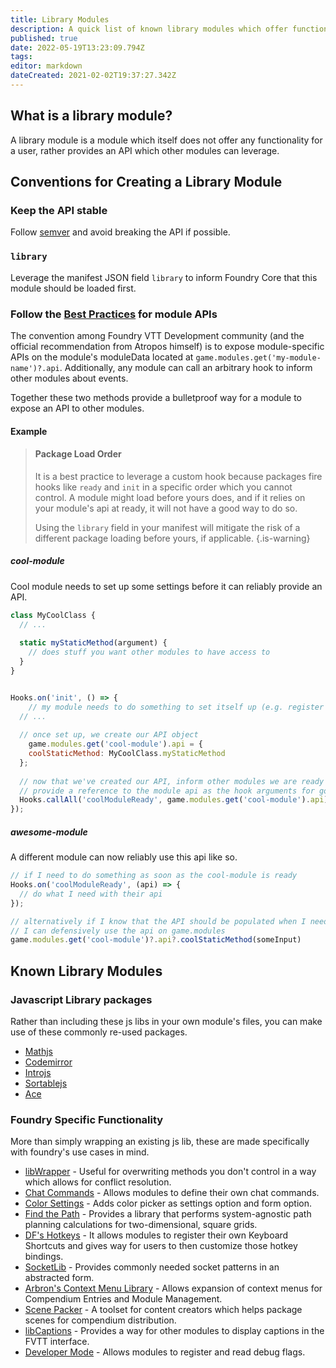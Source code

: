 ```yaml
---
title: Library Modules
description: A quick list of known library modules which offer functionality for other modules to extend.
published: true
date: 2022-05-19T13:23:09.794Z
tags: 
editor: markdown
dateCreated: 2021-02-02T19:37:27.342Z
---
```


## What is a library module?

A library module is a module which itself does not offer any functionality for a user, rather provides an API which other modules can leverage.

## Conventions for Creating a Library Module

### Keep the API stable
Follow [semver](https://semver.org/) and avoid breaking the API if possible.

### `library`
Leverage the manifest JSON field `library` to inform Foundry Core that this module should be loaded first.

### Follow the [Best Practices](/en/development/guides/package-best-practices) for module APIs

The convention among Foundry VTT Development community (and the official recommendation from Atropos himself) is to expose module-specific APIs on the module's moduleData located at `game.modules.get('my-module-name')?.api`. Additionally, any module can call an arbitrary hook to inform other modules about events.

Together these two methods provide a bulletproof way for a module to expose an API to other modules.

#### Example

> #### Package Load Order
> It is a best practice to leverage a custom hook because packages fire hooks like `ready` and `init` in a specific order which you cannot control. A module might load before yours does, and if it relies on your module's api at ready, it will not have a good way to do so. 
>
> Using the `library` field in your manifest will mitigate the risk of a different package loading before yours, if applicable.
{.is-warning}

##### cool-module
Cool module needs to set up some settings before it can reliably provide an API.
```js
class MyCoolClass {
  // ...
  
  static myStaticMethod(argument) {
    // does stuff you want other modules to have access to
  }
}


Hooks.on('init', () => {
	// my module needs to do something to set itself up (e.g. register settings)
  // ...
  
  // once set up, we create our API object
	game.modules.get('cool-module').api = {
    coolStaticMethod: MyCoolClass.myStaticMethod
  };
  
  // now that we've created our API, inform other modules we are ready
  // provide a reference to the module api as the hook arguments for good measure
  Hooks.callAll('coolModuleReady', game.modules.get('cool-module').api);
});
```

##### awesome-module
A different module can now reliably use this api like so.
```js
// if I need to do something as soon as the cool-module is ready
Hooks.on('coolModuleReady', (api) => {
  // do what I need with their api
});

// alternatively if I know that the API should be populated when I need it,
// I can defensively use the api on game.modules
game.modules.get('cool-module')?.api?.coolStaticMethod(someInput)
```



## Known Library Modules

### Javascript Library packages
Rather than including these js libs in your own module's files, you can make use of these commonly re-used packages.

- [Mathjs](https://github.com/League-of-Foundry-Developers/mathjs-lib)
- [Codemirror](https://github.com/League-of-Foundry-Developers/codemirror-lib)
- [Introjs](https://github.com/League-of-Foundry-Developers/intro.js-lib)
- [Sortablejs](https://github.com/League-of-Foundry-Developers/sortablejs-lib)
- [Ace](https://github.com/arcanistzed/acelib)

### Foundry Specific Functionality

More than simply wrapping an existing js lib, these are made specifically with foundry's use cases in mind.

- [libWrapper](https://github.com/ruipin/fvtt-lib-wrapper) - Useful for overwriting methods you don't control in a way which allows for conflict resolution.
- [Chat Commands](https://foundryvtt.com/packages/_chatcommands/) - Allows modules to define their own chat commands.
- [Color Settings](https://github.com/ardittristan/VTTColorSettings) - Adds color picker as settings option and form option.
- [Find the Path](https://github.com/dwonderley/lib-find-the-path/) - Provides a library that performs system-agnostic path planning calculations for two-dimensional, square grids.
- [DF's Hotkeys](https://foundryvtt.com/packages/lib-df-hotkeys/) - It allows modules to register their own Keyboard Shortcuts and gives way for users to then customize those hotkey bindings.
- [SocketLib](https://github.com/manuelVo/foundryvtt-socketlib) - Provides commonly needed socket patterns in an abstracted form.
- [Arbron's Context Menu Library](https://github.com/arbron/fvtt-context-menu-library) - Allows expansion of context menus for Compendium Entries and Module Management.
- [Scene Packer](https://github.com/League-of-Foundry-Developers/scene-packer) - A toolset for content creators which helps package scenes for compendium distribution.
- [libCaptions](https://github.com/bekriebel/fvtt-module-lib-captions) - Provides a way for other modules to display captions in the FVTT interface.
- [Developer Mode](https://github.com/League-of-Foundry-Developers/foundryvtt-devMode) - Allows modules to register and read debug flags.





